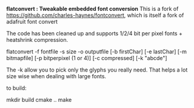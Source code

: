 **flatconvert : Tweakable embedded font conversion**
This is a fork of https://github.com/charles-haynes/fontconvert, which is itself a fork of adafruit font convert

The code has been cleaned up and supports 1/2/4 bit per pixel fonts + heatshrink compression.

flatconvert -f fontfile -s size -o outputfile [-b firstChar] [-e lastChar]  [-m bitmapfile] [-p bitperpixel (1 or 4)] [-c compressed] [-k "abcde"]

The -k allow you to pick only the glyphs you really need. That helps a lot size wise when dealing with large fonts.

to build:

   mkdir build
   cmake ..
   make

